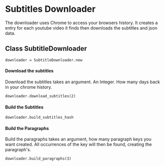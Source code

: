 # Subtitles Downloader

The downloader uses Chrome to access your browsers history. It creates a entry for
each youtube video it finds then downloads the subtitles and json data.

## Class SubtitleDownloader


    downloader = SubtitleDownloader.new


#### Download the subtitles

Download the subtitles takes an argument. An Integer. How many days back in your chrome history.


    downloader.download_subtitles(2)


#### Build the Subtitles


    downloader.build_subtitles_hash


#### Build the Paragraphs

Build the paragraphs takes an argument, how many paragraph keys you want created.
All occurrences of the key will then be found, creating the paragraph's.


    downloader.build_paragraphs(3)

